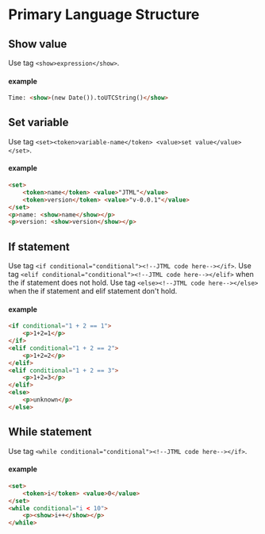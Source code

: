 Primary Language Structure
============================

Show value
------------
Use tag `<show>expression</show>`.
#### example
```html
Time: <show>(new Date()).toUTCString()</show>
```

Set variable
---------------
Use tag `<set><token>variable-name</token> <value>set value</value></set>`.
#### example
```html
<set>
    <token>name</token> <value>"JTML"</value>
    <token>version</token> <value>"v-0.0.1"</value>
</set>
<p>name: <show>name</show></p>
<p>version: <show>version</show></p>
```

If statement
-----------------
Use tag `<if conditional="conditional"><!--JTML code here--></if>`.
Use tag `<elif conditional="conditional"><!--JTML code here--></elif>` when the if statement does not hold.
Use tag `<else><!--JTML code here--></else>` when the if statement and elif statement don't hold.
#### example
```html
<if conditional="1 + 2 == 1">
    <p>1+2=1</p>
</if>
<elif conditional="1 + 2 == 2">
    <p>1+2=2</p>
</elif>
<elif conditional="1 + 2 == 3">
    <p>1+2=3</p>
</elif>
<else>
    <p>unknown</p>
</else>
```

While statement
-----------------
Use tag `<while conditional="conditional"><!--JTML code here--></if>`.
#### example
```html
<set>
    <token>i</token> <value>0</value>
</set>
<while conditional="i < 10">
    <p><show>i++</show></p>
</while>
```